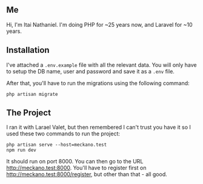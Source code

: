 ## Me

Hi, I'm Itai Nathaniel. I'm doing PHP for ~25 years now, and Laravel for ~10 years.

## Installation

I've attached a `.env.example` file with all the relevant data. You will only have to setup the DB name, user and password and save it as a `.env` file.

After that, you'll have to run the migrations using the following command:

```
php artisan migrate
```

## The Project

I ran it with Larael Valet, but then remembered I can't trust you have it so I used these two commands to run the project:

```
php artisan serve --host=meckano.test
npm run dev
```

It should run on port 8000. You can then go to the URL http://meckano.test:8000. You'll have to register first on http://meckano.test:8000/register, but other than that - all good.

